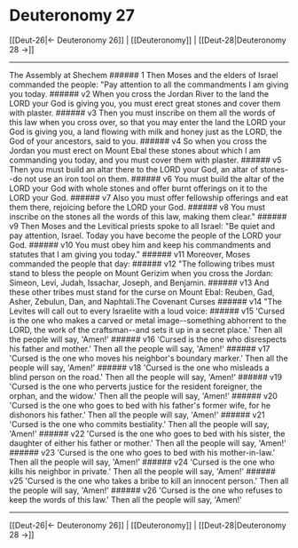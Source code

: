 # Deuteronomy 27

[[Deut-26|← Deuteronomy 26]] | [[Deuteronomy]] | [[Deut-28|Deuteronomy 28 →]]
***

The Assembly at Shechem ###### 1 Then Moses and the elders of Israel commanded the people: "Pay attention to all the commandments I am giving you today. ###### v2 When you cross the Jordan River to the land the LORD your God is giving you, you must erect great stones and cover them with plaster. ###### v3 Then you must inscribe on them all the words of this law when you cross over, so that you may enter the land the LORD your God is giving you, a land flowing with milk and honey just as the LORD, the God of your ancestors, said to you. ###### v4 So when you cross the Jordan you must erect on Mount Ebal these stones about which I am commanding you today, and you must cover them with plaster. ###### v5 Then you must build an altar there to the LORD your God, an altar of stones--do not use an iron tool on them. ###### v6 You must build the altar of the LORD your God with whole stones and offer burnt offerings on it to the LORD your God. ###### v7 Also you must offer fellowship offerings and eat them there, rejoicing before the LORD your God. ###### v8 You must inscribe on the stones all the words of this law, making them clear." ###### v9 Then Moses and the Levitical priests spoke to all Israel: "Be quiet and pay attention, Israel. Today you have become the people of the LORD your God. ###### v10 You must obey him and keep his commandments and statutes that I am giving you today." ###### v11 Moreover, Moses commanded the people that day: ###### v12 "The following tribes must stand to bless the people on Mount Gerizim when you cross the Jordan: Simeon, Levi, Judah, Issachar, Joseph, and Benjamin. ###### v13 And these other tribes must stand for the curse on Mount Ebal: Reuben, Gad, Asher, Zebulun, Dan, and Naphtali.The Covenant Curses ###### v14 "The Levites will call out to every Israelite with a loud voice: ###### v15 'Cursed is the one who makes a carved or metal image--something abhorrent to the LORD, the work of the craftsman--and sets it up in a secret place.' Then all the people will say, 'Amen!' ###### v16 'Cursed is the one who disrespects his father and mother.' Then all the people will say, 'Amen!' ###### v17 'Cursed is the one who moves his neighbor's boundary marker.' Then all the people will say, 'Amen!' ###### v18 'Cursed is the one who misleads a blind person on the road.' Then all the people will say, 'Amen!' ###### v19 'Cursed is the one who perverts justice for the resident foreigner, the orphan, and the widow.' Then all the people will say, 'Amen!' ###### v20 'Cursed is the one who goes to bed with his father's former wife, for he dishonors his father.' Then all the people will say, 'Amen!' ###### v21 'Cursed is the one who commits bestiality.' Then all the people will say, 'Amen!' ###### v22 'Cursed is the one who goes to bed with his sister, the daughter of either his father or mother.' Then all the people will say, 'Amen!' ###### v23 'Cursed is the one who goes to bed with his mother-in-law.' Then all the people will say, 'Amen!' ###### v24 'Cursed is the one who kills his neighbor in private.' Then all the people will say, 'Amen!' ###### v25 'Cursed is the one who takes a bribe to kill an innocent person.' Then all the people will say, 'Amen!' ###### v26 'Cursed is the one who refuses to keep the words of this law.' Then all the people will say, 'Amen!'

***
[[Deut-26|← Deuteronomy 26]] | [[Deuteronomy]] | [[Deut-28|Deuteronomy 28 →]]
